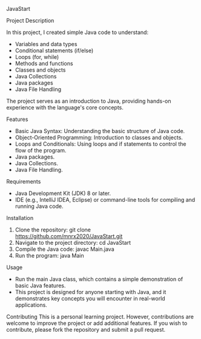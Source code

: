 JavaStart

Project Description

In this project, I created simple Java code to understand:

* Variables and data types
* Conditional statements (if/else)
* Loops (for, while)
* Methods and functions
* Classes and objects
* Java Collections
* Java packages
* Java File Handling

The project serves as an introduction to Java, providing hands-on experience with the language's core concepts.

Features
* Basic Java Syntax: Understanding the basic structure of Java code.
* Object-Oriented Programming: Introduction to classes and objects.
* Loops and Conditionals: Using loops and if statements to control the flow of the program.
* Java packages.
* Java Collections.
* Java File Handling.

Requirements
* Java Development Kit (JDK) 8 or later.
* IDE (e.g., IntelliJ IDEA, Eclipse) or command-line tools for compiling and running Java code.

Installation
1. Clone the repository: git clone https://github.com/mnrx2020/JavaStart.git
2. Navigate to the project directory: cd JavaStart
3. Compile the Java code: javac Main.java
4. Run the program: java Main

Usage
* Run the main Java class, which contains a simple demonstration of basic Java features.
* This project is designed for anyone starting with Java, and it demonstrates key concepts you will encounter in real-world applications.

Contributing
This is a personal learning project. However, contributions are welcome to improve the project or add additional features. If you wish to contribute, please fork the repository and submit a pull request.
